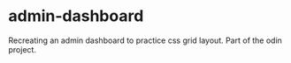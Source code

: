 # admin-dashboard
Recreating an admin dashboard to practice css grid layout. Part of the odin project.
